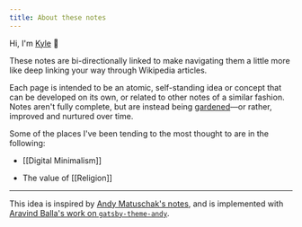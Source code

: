 ```yaml
---
title: About these notes
---
```


Hi, I'm [Kyle](https://kylegill.com) 👋

These notes are bi-directionally linked to make navigating them a little more like deep linking your way through Wikipedia articles.

Each page is intended to be an atomic, self-standing idea or concept that can be developed on its own, or related to other notes of a similar fashion. Notes aren't fully complete, but are instead being [gardened](https://joelhooks.com/digital-garden)—or rather, improved and nurtured over time.

Some of the places I've been tending to the most thought to are in the following:

- [[Digital Minimalism]]

- The value of [[Religion]]

---

This idea is inspired by [Andy Matuschak's notes](https://notes.andymatuschak.org/About_these_notes), and is implemented with [Aravind Balla's work on `gatsby-theme-andy`](https://github.com/aravindballa/gatsby-theme-andy/).
